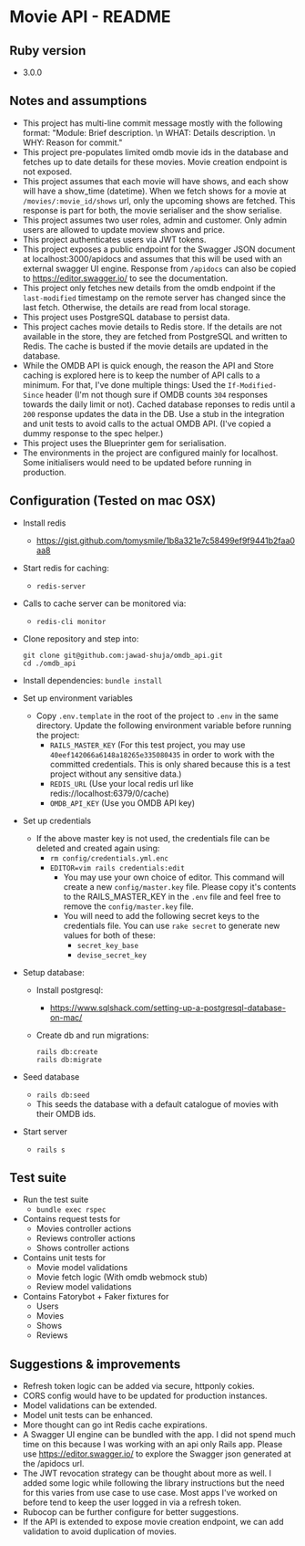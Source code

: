 # Movie API - README

## Ruby version
* 3.0.0

## Notes and assumptions
* This project has multi-line commit message mostly with the following format: "Module: Brief description. \n WHAT: Details description. \n WHY: Reason for commit."
* This project pre-populates limited omdb movie ids in the database and fetches up to date details for these movies. Movie creation endpoint is not exposed.
* This project assumes that each movie will have shows, and each show will have a show_time (datetime). When we fetch shows for a movie at `/movies/:movie_id/shows` url, only the upcoming shows are fetched. This response is part for both, the movie serialiser and the show serialise.
* This project assumes two user roles, admin and customer. Only admin users are allowed to update moview shows and price.
* This project authenticates users via JWT tokens.
* This project exposes a public endpoint for the Swagger JSON document at localhost:3000/apidocs and assumes that this will be used with an external swagger UI engine. Response from `/apidocs` can also be copied to https://editor.swagger.io/ to see the documentation.
* This project only fetches new details from the omdb endpoint if the `last-modified` timestamp on the remote server has changed since the last fetch. Otherwise, the details are read from local storage.
* This project uses PostgreSQL database to persist data.
* This project caches movie details to Redis store. If the details are not available in the store, they are fetched from PostgreSQL and written to Redis. The cache is busted if the movie details are updated in the database.
* While the OMDB API is quick enough, the reason the API and Store caching is explored here is to keep the number of API calls to a minimum. For that, I've done multiple things: Used the `If-Modified-Since` header (I'm not though sure if OMDB counts `304` responses towards the daily limit or not). Cached database reponses to redis until a `200` response updates the data in the DB. Use a stub in the integration and unit tests to avoid calls to the actual OMDB API. (I've copied a dummy response to the spec helper.)
* This project uses the Blueprinter gem for serialisation.
* The environments in the project are configured mainly for localhost. Some initialisers would need to be updated before running in production.

## Configuration (Tested on mac OSX)

* Install redis
  * https://gist.github.com/tomysmile/1b8a321e7c58499ef9f9441b2faa0aa8

* Start redis for caching:
  * `redis-server`

* Calls to cache server can be monitored via:
  * `redis-cli monitor`

* Clone repository and step into:
  ```
  git clone git@github.com:jawad-shuja/omdb_api.git
  cd ./omdb_api
  ```

* Install dependencies:
  `bundle install`

* Set up environment variables
  * Copy `.env.template` in the root of the project to `.env` in the same directory. Update the following environment variable before running the project:
    * `RAILS_MASTER_KEY` (For this test project, you may use `40eef142066a6148a18265e335080435` in order to work with the committed credentials. This is only shared because this is a test project without any sensitive data.)
    * `REDIS_URL` (Use your local redis url like redis://localhost:6379/0/cache)
    * `OMDB_API_KEY` (Use you OMDB API key)

* Set up credentials
  * If the above master key is not used, the credentials file can be deleted and created again using:
    * `rm config/credentials.yml.enc`
    * `EDITOR=vim rails credentials:edit`
      * You may use your own choice of editor. This command will create a new `config/master.key` file. Please copy it's contents to the RAILS_MASTER_KEY in the `.env` file and feel free to remove the `config/master.key` file.
      * You will need to add the following secret keys to the credentials file. You can use `rake secret` to generate new values for both of these:
        * `secret_key_base`
        * `devise_secret_key`

* Setup database:

  * Install postgresql:
    * https://www.sqlshack.com/setting-up-a-postgresql-database-on-mac/

  * Create db and run migrations:
    ```
    rails db:create
    rails db:migrate
    ```

* Seed database
  * `rails db:seed`
  * This seeds the database with a default catalogue of movies with their OMDB ids.

* Start server
  * `rails s`

## Test suite
  * Run the test suite
    * `bundle exec rspec`
  * Contains request tests for
    * Movies controller actions
    * Reviews controller actions
    * Shows controller actions
  * Contains unit tests for
    * Movie model validations
    * Movie fetch logic (With omdb webmock stub)
    * Review model validations
  * Contains Fatorybot + Faker fixtures for
    * Users
    * Movies
    * Shows
    * Reviews

## Suggestions & improvements
  * Refresh token logic can be added via secure, httponly cokies.
  * CORS config would have to be updated for production instances.
  * Model validations can be extended.
  * Model unit tests can be enhanced.
  * More thought can go int Redis cache expirations.
  * A Swagger UI engine can be bundled with the app. I did not spend much time on this because I was working with an api only Rails app. Please use https://editor.swagger.io/ to explore the Swagger json generated at the /apidocs url.
  * The JWT revocation strategy can be thought about more as well. I added some logic while following the library instructions but the need for this varies from use case to use case. Most apps I've worked on before tend to keep the user logged in via a refresh token.
  * Rubocop can be further configure for better suggestions.
  * If the API is extended to expose movie creation endpoint, we can add validation to avoid duplication of movies.
